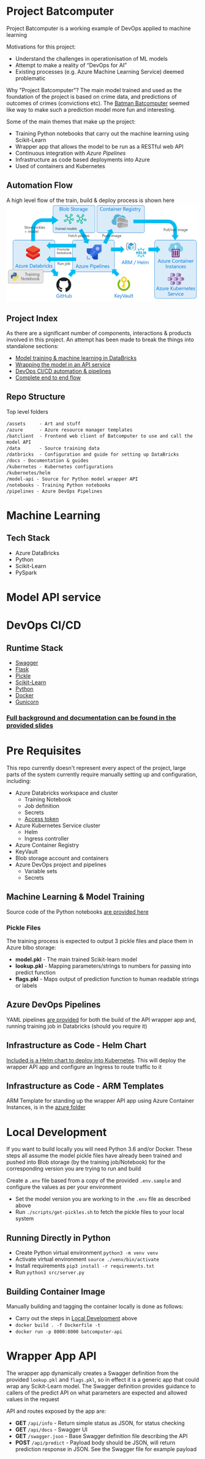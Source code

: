 # Project Batcomputer
Project Batcomputer is a working example of DevOps applied to machine learning

Motivations for this project:
- Understand the challenges in operationisation of ML models
- Attempt to make a reality of “DevOps for AI” 
- Existing processes (e.g. Azure Machine Learning Service) deemed problematic

Why "Project Batcomputer"? The main model trained and used as the foundation of the project is based on crime data, and predictions of outcomes of crimes (convictions etc). The [Batman Batcomputer](https://en.wikipedia.org/wiki/Batcomputer) seemed like way to make such a prediction model more fun and interesting. 

Some of the main themes that make up the project:
 - Training Python notebooks that carry out the machine learning using Scikit-Learn 
 - Wrapper app that allows the model to be run as a RESTful web API
 - Continuous integration with *Azure Pipelines*
 - Infrastructure as code based deployments into Azure
 - Used of containers and Kubernetes

## Automation Flow
A high level flow of the train, build & deploy process is shown here
![pic](docs/diagram.png)

## Project Index
As there are a significant number of components, interactions & products involved in this project. An attempt has been made to break the things into standalone sections:

- [Model training & machine learning in DataBricks](machine-learning)
- [Wrapping the model in an API service](model-api-service)
- [DevOps CI/CD automation & pipelines](devops-ci-cd)
- [Complete end to end flow](complete-flow)

## Repo Structure
Top level folders
```
/assets     - Art and stuff
/azure      - Azure resource manager templates
/batclient  - Frontend web client of Batcomputer to use and call the model API
/data       - Source training data
/datbricks  - Configuration and guide for setting up DataBricks
/docs - Documentation & guides 
/kubernetes - Kubernetes configurations
/kubernetes/helm
/model-api - Source for Python model wrapper API 
/notebooks - Training Python notebooks
/pipelines - Azure DevOps Pipelines
```

# Machine Learning

## Tech Stack
- Azure DataBricks
- Python
- Scikit-Learn
- PySpark

# Model API service

# DevOps CI/CD


## Runtime Stack
- [Swagger](https://swagger.io/)
- [Flask](http://flask.pocoo.org/)
- [Pickle](https://docs.python.org/3/library/pickle.html)
- [Scikit-Learn](https://scikit-learn.org/stable/)
- [Python](https://www.python.org/)
- [Docker](https://www.docker.com/)
- [Gunicorn](https://gunicorn.org/)

### [Full background and documentation can be found in the provided slides](docs/Project%20Batcomputer%20v0.0.2.pdf)

# Pre Requisites
This repo currently doesn't represent every aspect of the project, large parts of the system currently require manually setting up and configuration, including:
- Azure Databricks workspace and cluster 
  - Training Notebook
  - Job definition
  - Secrets
  - [Access token](https://docs.databricks.com/api/latest/authentication.html#generate-a-token)
- Azure Kubernetes Service cluster
  - Helm
  - Ingress controller
- Azure Container Registry
- KeyVault 
- Blob storage account and containers
- Azure DevOps project and pipelines 
  - Variable sets
  - Secrets

## Machine Learning & Model Training
Source code of the Python notebooks [are provided here](/notebooks)

### Pickle Files
The training process is expected to output 3 pickle files and place them in Azure blbo storage:
- **model.pkl** - The main trained Scikit-learn model
- **lookup.pkl** - Mapping parameters/strings to numbers for passing into predict function
- **flags.pkl** - Maps output of prediction function to human readable strings or labels


## Azure DevOps Pipelines
YAML pipelines [are provided](/pipelines) for both the build of the API wrapper app and, running training job in Databricks (should you require it)

## Infrastructure as Code - Helm Chart
[Included is a Helm chart to deploy into Kubernetes](/helm). This will deploy the wrapper API app and configure an Ingress to route traffic to it

## Infrastructure as Code - ARM Templates
ARM Template for standing up the wrapper API app using Azure Container Instances, is in the [azure folder](/azure)

# Local Development
If you want to build locally you will need Python 3.6 and/or Docker. These steps all assume the model pickle files have already been trained and pushed into Blob storage (by the training job/Notebook) for the corresponding version you are trying to run and build

Create a `.env` file based from a copy of the provided `.env.sample` and configure the values as per your environment

- Set the model version you are working to in the `.env` file as described above
- Run `./scripts/get-pickles.sh` to fetch the pickle files to your local system

## Running Directly in Python
- Create Python virtual environment `python3 -m venv venv`
- Activate virtual environment `source ./venv/bin/activate`
- Install requirements `pip3 install -r requirements.txt`
- Run `python3 src/server.py`

## Building Container Image
Manually building and tagging the container locally is done as follows:

- Carry out the steps in [Local Development](#local-development) above
- `docker build . -f Dockerfile -t `
- `docker run -p 8000:8000 batcomputer-api`

# Wrapper App API
The wrapper app dynamically creates a Swagger definition from the provided `lookup.pkl` and `flags.pkl`, so in effect it is a generic app that could wrap any Scikit-Learn model. The Swagger definition provides guidance to callers of the predict API on what parameters are expected and allowed values in the request 

API and routes exposed by the app are:
- **GET** `/api/info` - Return simple status as JSON, for status checking
- **GET** `/api/docs` - Swagger UI
- **GET** `/swagger.json` - Base Swagger definition file describing the API
- **POST** `/api/predict` - Payload body should be JSON, will return prediction response in JSON. See the Swagger file for example payload

